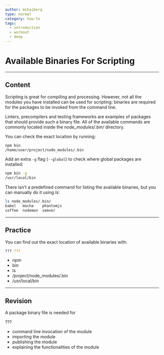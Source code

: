 ```yaml
---
author: mihaiberq
type: normal
category: how-to
tags:
  - introduction
  - workout
  - deep
---
```


# Available Binaries For Scripting


---

## Content

Scripting is great for compiling and processing. However, not all the modules you have installed can be used for scripting: binaries are required for the packages to be invoked from the command line.

Linters, precompilers and testing frameworks are examples of packages that should provide such a binary file. All of the available commands are commonly located inside the *node_modules/.bin/* directory.

You can check the exact location by running:

```bash
npm bin
/home/user/project/node_modules/.bin
```

Add an extra `-g` flag (`--global`) to check where global packages are installed:

```bash
npm bin -g
/usr/local/bin
```

There isn't a predefined command for listing the available binaries, but you can manually do it using *ls*:

```bash
ls node_modules/.bin/
babel   mocha    phantomjs
coffee  nodemon  semver
```


---

## Practice

You can find out the exact location of available binaries with:

```bash
??? ???
```

- npm
- bin
- ls
- /project/node_modules/.bin
- /usr/local/bin


---

## Revision

A package binary file is needed for

???

- command line invocation of the module
- importing the module
- publishing the module
- explaining the functionalities of the module
